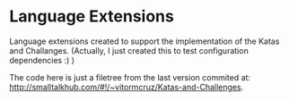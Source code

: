 # Language Extensions

Language extensions created to support the implementation of the Katas and Challanges. (Actually, I just created this to test configuration dependencies :) )

The code here is just a filetree from the last version commited at: http://smalltalkhub.com/#!/~vitormcruz/Katas-and-Challenges.